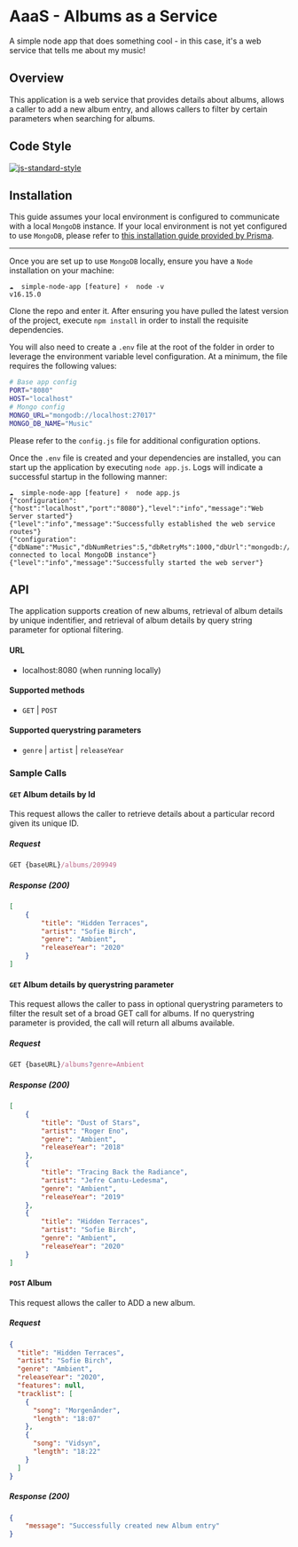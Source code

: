 # AaaS - Albums as a Service
A simple node app that does something cool - in this case, it's a web service that tells me about my music!

## Overview
This application is a web service that provides details about albums, allows a caller to add a new album entry, and allows callers to filter by certain parameters when searching for albums.

## Code Style

[![js-standard-style](https://img.shields.io/badge/code%20style-standard-brightgreen.svg?style=flat)](https://github.com/feross/standard)
 
## Installation
This guide assumes your local environment is configured to communicate with a local ```MongoDB``` instance. If your local environment is not yet configured to use ```MongoDB```, please refer to [this installation guide provided by Prisma](https://www.prisma.io/dataguide/mongodb/setting-up-a-local-mongodb-database#setting-up-mongodb-on-macos).

---

Once you are set up to use ```MongoDB``` locally, ensure you have a ```Node``` installation on your machine:
```
☁  simple-node-app [feature] ⚡  node -v
v16.15.0
```
Clone the repo and enter it. After ensuring you have pulled the latest version of the project, execute ```npm install``` in order to install the requisite dependencies.

You will also need to create a ```.env``` file at the root of the folder in order to leverage the environment variable level configuration. At a minimum, the file requires the following values:
```sh
# Base app config
PORT="8080"
HOST="localhost"
# Mongo config
MONGO_URL="mongodb://localhost:27017"
MONGO_DB_NAME="Music"
```
Please refer to the ```config.js``` file for additional configuration options.

Once the ```.env``` file is created and your dependencies are installed, you can start up the application by executing ```node app.js```. Logs will indicate a successful startup in the following manner:
```
☁  simple-node-app [feature] ⚡  node app.js
{"configuration":{"host":"localhost","port":"8080"},"level":"info","message":"Web Server started"}
{"level":"info","message":"Successfully established the web service routes"}
{"configuration":{"dbName":"Music","dbNumRetries":5,"dbRetryMs":1000,"dbUrl":"mongodb://localhost:27017"},"level":"info","message":"Successfully connected to local MongoDB instance"}
{"level":"info","message":"Successfully started the web server"}
```

## API
The application supports creation of new albums, retrieval of album details by unique indentifier, and retrieval of album details by query string parameter for optional filtering.

#### URL

- localhost:8080 (when running locally)

#### Supported methods

- `GET` | `POST`

#### Supported querystring parameters

- `genre` | `artist` | `releaseYear`

### Sample Calls

#### ```GET``` Album details by Id
This request allows the caller to retrieve details about a particular record given its unique ID.
##### Request
```js
GET {baseURL}/albums/209949
```
##### Response (200)
```json
[
    {
        "title": "Hidden Terraces",
        "artist": "Sofie Birch",
        "genre": "Ambient",
        "releaseYear": "2020"
    }
]
```

#### ```GET``` Album details by querystring parameter
This request allows the caller to pass in optional querystring parameters to filter the result set of a broad GET call for albums. If no querystring parameter is provided, the call will return all albums available.
##### Request
```js
GET {baseURL}/albums?genre=Ambient
```
##### Response (200)
```json
[
    {
        "title": "Dust of Stars",
        "artist": "Roger Eno",
        "genre": "Ambient",
        "releaseYear": "2018"
    },
    {
        "title": "Tracing Back the Radiance",
        "artist": "Jefre Cantu-Ledesma",
        "genre": "Ambient",
        "releaseYear": "2019"
    },
    {
        "title": "Hidden Terraces",
        "artist": "Sofie Birch",
        "genre": "Ambient",
        "releaseYear": "2020"
    }
]
```

#### ```POST``` Album
This request allows the caller to ADD a new album.
##### Request
```json
{
  "title": "Hidden Terraces",
  "artist": "Sofie Birch",
  "genre": "Ambient",
  "releaseYear": "2020",
  "features": null,
  "tracklist": [
    {
      "song": "Morgenånder",
      "length": "18:07"
    },
    {
      "song": "Vidsyn",
      "length": "18:22"
    }
  ]
}
```
##### Response (200)
```json
{
    "message": "Successfully created new Album entry"
}
```

